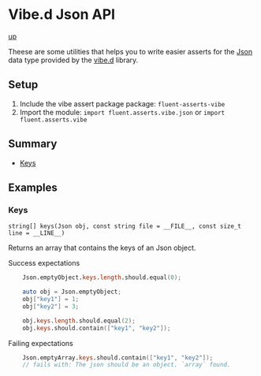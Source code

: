 # Vibe.d Json API

[up](../README.md)

Theese are some utilities that helps you to write easier asserts for the [Json](https://vibed.org/api/vibe.data.json/) data type provided by the [vibe.d](https://vibed.org/) library.

## Setup

1. Include the vibe assert package package: `fluent-asserts-vibe`
2. Import the module: `import fluent.asserts.vibe.json` or `import fluent.asserts.vibe`

## Summary

- [Keys](#keys)

## Examples

### Keys

`string[] keys(Json obj, const string file = __FILE__, const size_t line = __LINE__)`

Returns an array that contains the keys of an Json object.

Success expectations
```D
    Json.emptyObject.keys.length.should.equal(0);
```

```D
    auto obj = Json.emptyObject;
    obj["key1"] = 1;
    obj["key2"] = 3;

    obj.keys.length.should.equal(2);
    obj.keys.should.contain(["key1", "key2"]);
```

Failing expectations
```D
    Json.emptyArray.keys.should.contain(["key1", "key2"]);
    // fails with: The json should be an object. `array` found.
```

